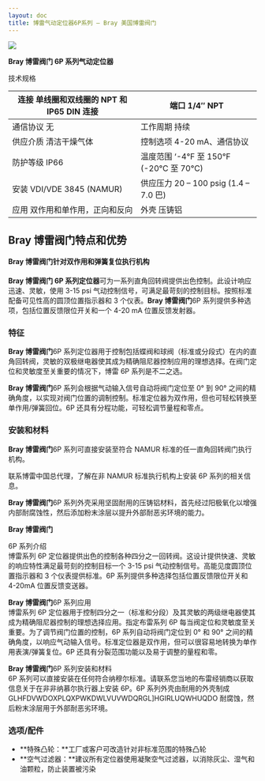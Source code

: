```yaml
---
layout: doc
title: 博雷气动定位器6P系列 – Bray 美国博雷阀门
---
```


![](/2022/10/download-1-1.png)

**Bray 博雷阀门 6P 系列气动定位器**

技术规格

| 连接 单线圈和双线圈的 NPT 和 IP65 DIN 连接 | 端口 1/4″ NPT                           |
| ------------------------------------------ | --------------------------------------- |
| 通信协议 无                                | 工作周期 持续                           |
| 供应介质 清洁干燥气体                      | 控制选项 4-20 mA、通信协议              |
| 防护等级 IP66                              | 温度范围 ‘-4°F 至 150°F (-20°C 至 70°C) |
| 安装 VDI/VDE 3845 (NAMUR)                  | 供应压力 20 – 100 psig (1.4 – 7.0 巴)   |
| 应用 双作用和单作用，正向和反向            | 外壳 压铸铝                             |

## **Bray 博雷阀门**特点和优势

#### **Bray 博雷阀门**针对双作用和弹簧复位执行机构

**Bray 博雷阀门 6P 系列定位器**可为一系列直角回转阀提供出色控制。此设计响应迅速、灵敏，使用 3-15 psi 气动控制信号，可满足最苛刻的控制目标。按照标准配备可见性高的圆顶位置指示器和 3 个仪表。**Bray 博雷阀门**6P 系列提供多种选项，包括位置反馈限位开关和一个 4-20 mA 位置反馈发射器。

### 特征

**Bray 博雷阀门**6P 系列定位器用于控制包括蝶阀和球阀（标准或分段式）在内的直角回转阀，灵敏的双极继电器使其成为精确阻尼器控制应用的理想选择。在阀门定位和灵敏度至关重要的情况下，博雷 6P 系列是不二之选。

**Bray 博雷阀门**6P 系列会根据气动输入信号自动将阀门定位至 0° 到 90° 之间的精确角度，以实现对阀门位置的调制控制。标准定位器为双作用，但也可轻松转换至单作用/弹簧回位。6P 还具有分程功能，可轻松调节量程和零点。

### 安装和材料

**Bray 博雷阀门**6P 系列可直接安装至符合 NAMUR 标准的任一直角回转阀门执行机构。

联系博雷中国总代理，了解在非 NAMUR 标准执行机构上安装 6P 系列的相关信息。

**Bray 博雷阀门**6P 系列外壳采用坚固耐用的压铸铝材料，首先经过阳极氧化以增强内部耐腐蚀性，然后添加粉末涂层以提升外部耐恶劣环境的能力。

**Bray 博雷阀门**

6P 系列介绍  
博雷系列 6P 定位器提供出色的控制各种四分之一回转阀。这设计提供快速、灵敏的响应特性满足最苛刻的控制目标一个 3-15 psi 气动控制信号。高能见度圆顶位置指示器和 3 个仪表提供标准。6P 系列提供多种选择包括位置反馈限位开关和 4-20mA 位置反馈变送器。

**Bray 博雷阀门**6P 系列应用  
博雷系列 6P 定位器用于控制四分之一（标准和分段）及其灵敏的两级继电器使其成为精确阻尼器控制的理想选择应用。指定布雷系列 6P 每当阀定位和灵敏度至关重要。为了调节阀门位置的控制，6P 系列自动将阀门定位到 0° 和 90° 之间的精确角度，以响应气动输入信号。标准定位器是双作用，但可以很容易地转换为单作用表演/弹簧复位。6P 还具有分裂范围功能以及易于调整的量程和零。

**Bray 博雷阀门**6P 系列安装和材料  
6P 系列可以直接安装在任何符合纳穆尔标准。请联系您当地的布雷经销商以获取信息关于在非非纳慕尔执行器上安装 6P。6P 系列外壳由耐用的外壳制成 GLHFDVWDOXPLQXPWKDWLVUVWDQRGL\]HGIRLUQWHUQDO 耐腐蚀，然后粉末涂层用于外部耐恶劣环境。

### 选项/配件

- **特殊凸轮：**工厂或客户可改造针对非标准范围的特殊凸轮
- **空气过滤器：**建议所有定位器使用凝聚空气过滤器，以消除灰尘、湿气和油颗粒，防止装置被污染
